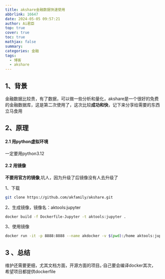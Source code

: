 ```yaml
---
title: akshare金融数据快速使用
abbrlink: 16647
date: 2024-05-05 09:57:21
author: Ai君臣
top: true
cover: true
toc: true
mathjax: false
summary: 
categories: 金融
tags:
  - 博客
  - akshare
---
```


## 1、背景

金融数据比较贵，有了数据，可以做一些分析和量化，akshare是一个很好的免费的金融数据库，这是第二次使用了，这次比较**成功和快**，记下来分享给需要的东西立马食用





## 2、原理

#### 2.1 用python虚拟环境

一定要用python3.12



#### 2.2 用镜像

 **不要用官方的镜像**,坑人，因为升级了后镜像没有人去升级了

1、下载

```bash
git clone https://github.com/akfamily/akshare.git

```

2、生成镜像，镜像名：aktools:jupyter

```bash
docker build -f Dockerfile-Jupyter -t aktools:jupyter .
```

3、使用镜像

```bash
docker run -it -p 8888:8888 --name akdocker -v $(pwd):/home aktools:jupyter jupyter-lab --allow-root --no-browser --ip=0.0.0.0
```



## 3 、总结

维护还需要更细，尤其文档方面，开源方面的项目。·自己要会编译docker其次，希望项目都提供dockerfile





> 
> 
> 
